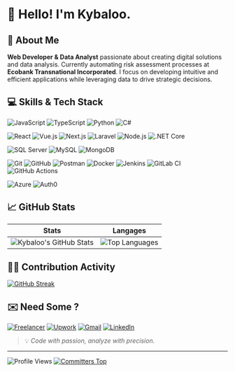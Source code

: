 # 👋 Hello! I'm Kybaloo.

## 🚀 About Me
**Web Developer & Data Analyst** passionate about creating digital solutions and data analysis. Currently automating risk assessment processes at **Ecobank Transnational Incorporated**. I focus on developing intuitive and efficient applications while leveraging data to drive strategic decisions.

## 💻 Skills & Tech Stack

![JavaScript](https://img.shields.io/badge/-JavaScript-F7DF1E?style=flat-square&logo=javascript&logoColor=black)
![TypeScript](https://img.shields.io/badge/-TypeScript-3178C6?style=flat-square&logo=typescript&logoColor=white)
![Python](https://img.shields.io/badge/-Python-3670A0?style=flat-square&logo=python&logoColor=ffdd54)
![C#](https://img.shields.io/badge/-C%23-68217A?style=flat-square&logo=c-sharp&logoColor=white)

![React](https://img.shields.io/badge/-React-20232a?style=flat-square&logo=react&logoColor=61DAFB)
![Vue.js](https://img.shields.io/badge/-Vue.js-4FC08D?style=flat-square&logo=vue.js&logoColor=white)
![Next.js](https://img.shields.io/badge/-Next.js-000000?style=flat-square&logo=next.js&logoColor=white)
![Laravel](https://img.shields.io/badge/-Laravel-FF2D20?style=flat-square&logo=laravel&logoColor=white)
![Node.js](https://img.shields.io/badge/-Node.js-339933?style=flat-square&logo=node.js&logoColor=white)
![.NET Core](https://img.shields.io/badge/-.NET_Core-512BD4?style=flat-square&logo=dotnet&logoColor=white)

![SQL Server](https://img.shields.io/badge/-SQL_Server-CC2927?style=flat-square&logo=microsoft-sql-server&logoColor=white)
![MySQL](https://img.shields.io/badge/-MySQL-4479A1?style=flat-square&logo=mysql&logoColor=white)
![MongoDB](https://img.shields.io/badge/-MongoDB-47A248?style=flat-square&logo=mongodb&logoColor=white)

![Git](https://img.shields.io/badge/-Git-F05032?style=flat-square&logo=git&logoColor=white)
![GitHub](https://img.shields.io/badge/-GitHub-181717?style=flat-square&logo=github&logoColor=white)
![Postman](https://img.shields.io/badge/-Postman-FF6C37?style=flat-square&logo=postman&logoColor=white)
![Docker](https://img.shields.io/badge/-Docker-2496ED?style=flat-square&logo=docker&logoColor=white)
![Jenkins](https://img.shields.io/badge/-Jenkins-D24939?style=flat-square&logo=jenkins&logoColor=white)
![GitLab CI](https://img.shields.io/badge/-GitLab_CI-FC6D26?style=flat-square&logo=gitlab&logoColor=white)
![GitHub Actions](https://img.shields.io/badge/-GitHub_Actions-2088FF?style=flat-square&logo=github-actions&logoColor=white)

![Azure](https://img.shields.io/badge/-Azure-0078D4?style=flat-square&logo=microsoft-azure&logoColor=white)
![Auth0](https://img.shields.io/badge/-Auth0-EB5424?style=flat-square&logo=auth0&logoColor=white)


## 📈 GitHub Stats

| Stats | Langages |
|-------|----------|
| ![Kybaloo's GitHub Stats](https://github-readme-stats.vercel.app/api?username=kybaloo&show_icons=true&theme=radical) | ![Top Languages](https://github-readme-stats.vercel.app/api/top-langs/?username=kybaloo&layout=compact&theme=radical) |


## 👨‍💻 Contribution Activity
[![GitHub Streak](https://github-readme-streak-stats-puce-five.vercel.app?user=kybaloo&theme=github-dark-dimmed)](https://git.io/streak-stats)


## ✉️ Need Some ?
[![Freelancer](https://img.shields.io/badge/Freelancer-29B2FE?style=plastic&logo=Freelancer&logoColor=white)](https://www.freelancer.com/u/Kybaloo?frm=Kybaloo&sb=t)
[![Upwork](https://img.shields.io/badge/UpWork-6FDA44?style=plastic&logo=Upwork&logoColor=white)]()
[![Gmail](https://img.shields.io/badge/Gmail-D14836?style=plastic&logo=gmail&logoColor=white)](mailto:tchangaiflorentin6@gmail.com)
[![LinkedIn](https://img.shields.io/badge/linkedin-%230077B5.svg?style=plastic&logo=linkedin&logoColor=white)](https://www.linkedin.com/in/kybaloo)

> 💡 *Code with passion, analyze with precision.*

---

![Profile Views](https://komarev.com/ghpvc/?username=kybaloo&label=Profile+Views&color=brightgreen&style=flat-square)
[![Committers Top](https://user-badge.committers.top/togo/kybaloo.svg)](https://user-badge.committers.top/togo/kybaloo)


<!---
kybaloo/kybaloo is a ✨ special ✨ repository because its `README.md` (this file) appears on your GitHub profile.
You can click the Preview link to take a look at your changes.
--->
